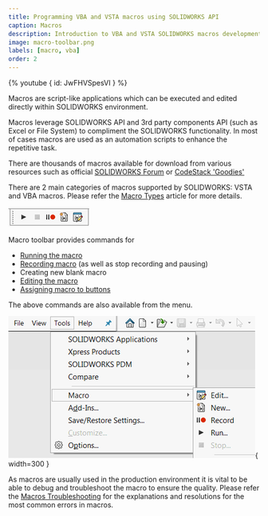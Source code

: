 ```yaml
---
title: Programming VBA and VSTA macros using SOLIDWORKS API
caption: Macros
description: Introduction to VBA and VSTA SOLIDWORKS macros development for SOLIDWORKS automation using SOLIDWORKS API
image: macro-toolbar.png
labels: [macro, vba]
order: 2
---
```

{% youtube { id: JwFHVSpesVI } %}

Macros are script-like applications which can be executed and edited directly within SOLIDWORKS environment.

Macros leverage SOLIDWORKS API and 3rd party components API (such as Excel or File System) to compliment the SOLIDWORKS functionality. In most of cases macros are used as an automation scripts to enhance the repetitive task.

There are thousands of macros available for download from various resources such as official [SOLIDWORKS Forum](https://forum.solidworks.com/community/api) or [CodeStack 'Goodies'](/solidworks-tools)

There are 2 main categories of macros supported by SOLIDWORKS: VSTA and VBA macros. Please refer the [Macro Types](/solidworks-api/getting-started/macros/types) article for more details.

![Macro toolbar](macro-toolbar.png)

Macro toolbar provides commands for

* [Running the macro](/solidworks-api/getting-started/macros/run/)
* [Recording macro](/solidworks-api/getting-started/macros/recording/) (as well as stop recording and pausing)
* Creating new blank macro
* [Editing the macro](/solidworks-api/getting-started/macros/edit/)
* [Assigning macro to buttons](/solidworks-api/getting-started/macros/macro-buttons/)

The above commands are also available from the menu.

![Macro menu](tools-macro-menu.png){ width=300 }

As macros are usually used in the production environment it is vital to be able to debug and troubleshoot the macro to ensure the quality. Please refer the [Macros Troubleshooting](/solidworks-api/troubleshooting/macros/) for the explanations and resolutions for the most common errors in macros.
